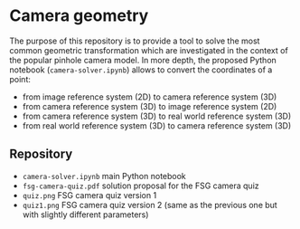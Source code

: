 # Camera geometry
The purpose of this repository is to provide a tool to solve the most common geometric transformation which are investigated in the context of the popular pinhole camera model. In more depth, the proposed Python notebook (`camera-solver.ipynb`) allows to convert the coordinates of a point:
- from image reference system (2D) to camera reference system (3D)
- from camera reference system (3D) to image reference system (2D)
- from camera reference system (3D) to real world reference system (3D)
- from real world reference system (3D) to camera reference system (3D)

## Repository
- `camera-solver.ipynb` main Python notebook
- `fsg-camera-quiz.pdf` solution proposal for the FSG camera quiz
- `quiz.png` FSG camera quiz version 1
- `quiz1.png` FSG camera quiz version 2 (same as the previous one but with slightly different parameters)
